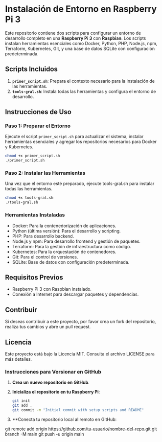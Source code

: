 # Instalación de Entorno en Raspberry Pi 3

Este repositorio contiene dos scripts para configurar un entorno de desarrollo completo en una **Raspberry Pi 3** con **Raspbian**. Los scripts instalan herramientas esenciales como Docker, Python, PHP, Node.js, npm, Terraform, Kubernetes, Git, y una base de datos SQLite con configuración predeterminada.

## Scripts Incluidos

1. **`primer_script.sh`**: Prepara el contexto necesario para la instalación de las herramientas.
2. **`tools-gral.sh`**: Instala todas las herramientas y configura el entorno de desarrollo.

## Instrucciones de Uso

### Paso 1: Preparar el Entorno

Ejecute el script `primer_script.sh` para actualizar el sistema, instalar herramientas esenciales y agregar los repositorios necesarios para Docker y Kubernetes.

```bash
chmod +x primer_script.sh
./primer_script.sh
```

### Paso 2: Instalar las Herramientas
Una vez que el entorno esté preparado, ejecute tools-gral.sh para instalar todas las herramientas.

```bash
chmod +x tools-gral.sh
./tools-gral.sh
```

### Herramientas Instaladas

- Docker: Para la contenedorización de aplicaciones.
- Python (última versión): Para el desarrollo y scripting.
- PHP: Para desarrollo backend.
- Node.js y npm: Para desarrollo frontend y gestión de paquetes.
- Terraform: Para la gestión de infraestructura como código.
- Kubernetes: Para la orquestación de contenedores.
- Git: Para el control de versiones.
- SQLite: Base de datos con configuración predeterminada.


## Requisitos Previos
- Raspberry Pi 3 con Raspbian instalado.
- Conexión a Internet para descargar paquetes y dependencias.
## Contribuir
Si deseas contribuir a este proyecto, por favor crea un fork del repositorio, realiza tus cambios y abre un pull request.

## Licencia
Este proyecto está bajo la Licencia MIT. Consulta el archivo LICENSE para más detalles.



### Instrucciones para Versionar en GitHub

1. **Crea un nuevo repositorio en GitHub**.
2. **Inicializa el repositorio en tu Raspberry Pi**:


   ```bash
   git init
   git add .
   git commit -m "Initial commit with setup scripts and README"

3. **Conecta tu repositorio local al remoto en GitHub:

git remote add origin https://github.com/tu-usuario/nombre-del-repo.git
git branch -M main
git push -u origin main









